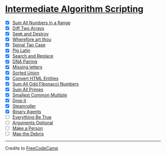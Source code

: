 # [Intermediate Algorithm Scripting](https://learn.freecodecamp.org/javascript-algorithms-and-data-structures/intermediate-algorithm-scripting)

- [x] [Sum All Numbers in a Range](01-sum-all-numbers-in-a-range.md)
- [x] [Diff Two Arrays](02-diff-two-arrays.md)
- [x] [Seek and Destroy](03-seek-and-destroy.md)
- [x] [Wherefore art thou](04-wherefore-art-thou.md)
- [x] [Spinal Tap Case](05-spinal-tap-case.md)
- [x] [Pig Latin](06-pig-latin.md)
- [x] [Search and Replace](07-search-and-replace.md)
- [x] [DNA Pairing](08-dna-pairing.md)
- [x] [Missing letters](09-missing-letters.md)
- [x] [Sorted Union](10-sorted-union.md)
- [x] [Convert HTML Entities](11-convert-html-entities.md)
- [x] [Sum All Odd Fibonacci Numbers](12-sum-all-odd-fibonacci-numbers.md)
- [x] [Sum All Primes](13-sum-all-primes.md)
- [x] [Smallest Common Multiple](14-smallest-common-multiple.md)
- [x] [Drop it](15-drop-it.md)
- [x] [Steamroller](16-steamroller.md)
- [x] [Binary Agents](17-binary-agents.md)
- [ ] [Everything Be True](18-everything-be-true.md)
- [ ] [Arguments Optional](19-arguments-optional.md)
- [ ] [Make a Person](20-make-a-person.md)
- [ ] [Map the Debris](21-map-the-debris.md)

---

Credits to [FreeCodeCamp](https://www.freecodecamp.org/)